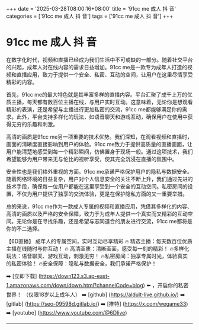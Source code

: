 +++
date = '2025-03-28T08:00:16+08:00'
title = '91cc me 成人 抖 音'
categories = ['91cc me 成人 抖 音']
tags = ['91cc me 成人 抖 音']
+++

# 91cc me 成人 抖 音

在数字化时代，视频和直播已经成为我们生活中不可或缺的一部分。随着社交平台的兴起，成年人对在线内容的需求日益增加。91cc me是一款专为成年人打造的视频和直播应用，致力于提供一个安全、私密、互动的空间，让用户在这里尽情享受精彩的内容。

首先，91cc me的最大特色就是其丰富多样的直播内容。平台汇聚了成千上万的优质主播，每天都有数百位主播在线，与用户实时互动。这意味着，无论你是想观看精彩的表演，还是希望与主播进行更加私密的交流，91cc me都能够满足你的需求。此外，平台支持多样化的玩法，如语音聊天和游戏互动，确保用户在使用中获得无穷的乐趣和刺激。

高清的画质是91cc me另一项重要的技术优势。我们深知，在观看视频和直播时，画面的清晰度直接影响到用户的体验。91cc me致力于提供高质量的直播画面，让用户能清楚地感受到每一个精彩瞬间，仿佛置身于现场一般。通过这项技术，我们希望能够为用户带来无与伦比的视听享受，使其完全沉浸在直播的氛围中。

安全性也是我们格外重视的方面。91cc me承诺严格保护用户的隐私与数据安全。随着网络环境的日益复杂，用户对个人信息安全的关注不断上升，我们通过先进的技术手段，确保每一位用户都能在这里享受到一个安全的互动空间。私密房间的设置，不仅为用户提供了独享的交流体验，更是在保护隐私方面的又一重要举措。

总的来说，91cc me作为一款成人专属的视频和直播应用，凭借其多样化的内容、高清的画质以及严格的安全保障，致力于为成年人提供一个真实而又精彩的互动空间。无论你是在寻找乐趣，还是希望与志同道合的朋友进行交流，91cc me都将是你的不二选择。

【6D直播】
成年人的专属空间，实时互动尽享精彩
🔥 精选主播：每天数百位优质主播在线随时与你互动！
🔥 高清画质：清晰画面，感受每一刻的精彩！
🔥多样化玩法：语音聊天、游戏互动，刺激无穷！
🔥私密房间：独享专属时光，体验真实的私密体验！
🔥安全保障：隐私与数据安全，我们承诺严格保护！

➡️ [立即下载] (https://down123.s3.ap-east-1.amazonaws.com/down/down.html?channelCode=blog) ⬅️ ，开启你的私密世界！
（仅限18岁以上成年人）
➡️ [github] (https://aldult-live.github.io/)
➡️ [gitlab] (https://seo-09598d.gitlab.io/)
➡️ [推特] (https://x.com/wegame33)
➡️ [youtube] (https://www.youtube.com/@6Dlive)

---
